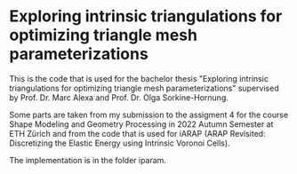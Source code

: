 # Exploring intrinsic triangulations for optimizing triangle mesh parameterizations

This is the code that is used for the bachelor thesis "Exploring intrinsic triangulations for optimizing triangle mesh parameterizations" supervised by Prof. Dr. Marc Alexa and Prof. Dr. Olga Sorkine-Hornung. 

Some parts are taken from my submission to the assigment 4 for the course Shape Modeling and Geometry Processing in 2022 Autumn Semester at ETH Zürich and from the code that is used for iARAP (ARAP Revisited: Discretizing the Elastic Energy using Intrinsic Voronoi Cells).

The implementation is in the folder iparam. 


